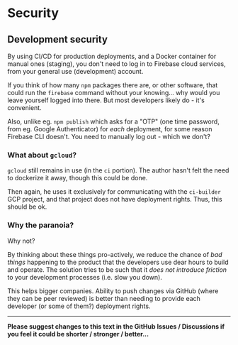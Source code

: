# Security

## Development security

By using CI/CD for production deployments, and a Docker container for manual ones (staging), you don't need to log in to Firebase cloud services, from your general use (development) account.

If you think of how many `npm` packages there are, or other software, that could run the `firebase` command without your knowing... why would you leave yourself logged into there. But most developers likely do - it's convenient.

Also, unlike eg. `npm publish` which asks for a "OTP" (one time password, from eg. Google Authenticator) for *each* deployment, for some reason Firebase CLI doesn't. You need to manually log out - which we don't?

### What about `gcloud`?

`gcloud` still remains in use (in the `ci` portion). The author hasn't felt the need to dockerize it away, though this could be done. 

Then again, he uses it exclusively for communicating with the `ci-builder` GCP project, and that project does not have deployment rights. Thus, this should be ok.

### Why the paranoia?

Why not? 

By thinking about these things pro-actively, we reduce the chance of *bad things* happening to the product that the developers use dear hours to build and operate. The solution tries to be such that it *does not introduce friction* to your development processes (i.e. slow you down).

This helps bigger companies. Ability to push changes via GitHub (where they can be peer reviewed) is better than needing to provide each developer (or some of them?) deployment rights.

---

**Please suggest changes to this text in the GitHub Issues / Discussions if you feel it could be shorter / stronger / better...**